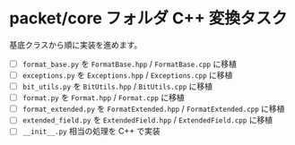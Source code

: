 # packet/core フォルダ C++ 変換タスク

基底クラスから順に実装を進めます。

- [ ] `format_base.py` を `FormatBase.hpp` / `FormatBase.cpp` に移植
- [ ] `exceptions.py` を `Exceptions.hpp` / `Exceptions.cpp` に移植
- [ ] `bit_utils.py` を `BitUtils.hpp` / `BitUtils.cpp` に移植
- [ ] `format.py` を `Format.hpp` / `Format.cpp` に移植
- [ ] `format_extended.py` を `FormatExtended.hpp` / `FormatExtended.cpp` に移植
- [ ] `extended_field.py` を `ExtendedField.hpp` / `ExtendedField.cpp` に移植
- [ ] `__init__.py` 相当の処理を C++ で実装
